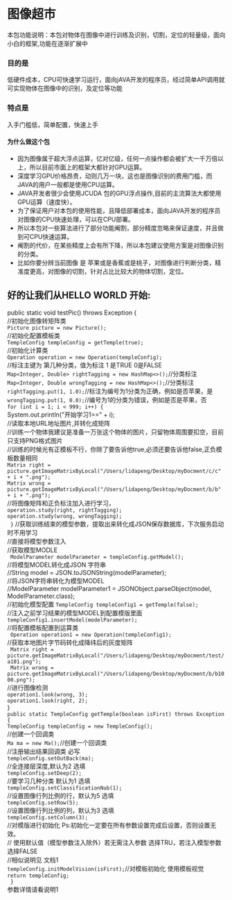 # 图像超市
本包功能说明：本包对物体在图像中进行训练及识别，切割，定位的轻量级，面向小白的框架,功能在逐渐扩展中
### 目的是
低硬件成本，CPU可快速学习运行，面向jAVA开发的程序员，经过简单API调用就可实现物体在图像中的识别，及定位等功能
### 特点是
入手门槛低，简单配置，快速上手
#### 为什么做这个包
* 因为图像属于超大浮点运算，亿对亿级，任何一点操作都会被扩大一千万倍以上，所以目前市面上的框架大都针对GPU运算。</br>
* 深度学习GPU价格昂贵，动则几万一块，这也是图像识别的费用门槛，而JAVA的用户一般都是使用CPU运算。</br>
* JAVA开发者很少会使用JCUDA 包的GPU浮点操作,目前的主流算法大都使用GPU运算（速度快）。</br>
* 为了保证用户对本包的使用性能，且降低部署成本，面向JAVA开发的程序员对图像的CPU快速处理，可以在CPU部署。</br>
* 所以本包对一些算法进行了部分功能阉割，部分精度忽略来保证速度，并且做到可CPU快速运算。</br>
* 阉割的代价，在某些精度上会有所下降，所以本包建议使用方案是对图像识别的分类。</br>
* 比如你要分辨当前图像 是 苹果或是香蕉或是桃子，对图像进行判断分类，精准度更高，对图像的切割，针对占比比较大的物体切割，定位。</br>
## 好的让我们从HELLO WORLD 开始:
public static void testPic() throws Exception {</br>
        //初始化图像转矩阵类</br>
       `Picture picture = new Picture();`</br>
        //初始化配置模板类</br>
        `TempleConfig templeConfig = getTemple(true);`</br>
        //初始化计算类</br>
        `Operation operation = new Operation(templeConfig);`</br>
        //标注主键为 第几种分类，值为标注 1 是TRUE 0是FALSE</br>
        `Map<Integer, Double> rightTagging = new HashMap<>();`//分类标注</br>
       `Map<Integer, Double wrongTagging = new HashMap<>();`//分类标注</br>
        `rightTagging.put(1, 1.0);`//标注为编号为1分类为正确，例如是否苹果，是</br>
        `wrongTagging.put(1, 0.0);`//编号为1的分类为错误，例如是否是苹果，否</br>
        `for (int i = 1; i < 999; i++) {`</br>
            System.out.println("开始学习1==" + i);</br>
            //读取本地URL地址图片,并转化成矩阵</br>
            //训练一个物体我建议是准备一万张这个物体的图片，只留物体周围要扣空，目前只支持PNG格式图片</br>
            //训练的时候光有正模板不行，你除了要告诉他true,必须还要告诉他false,正负模板数量相同</br>
            `Matrix right = picture.getImageMatrixByLocal("/Users/lidapeng/Desktop/myDocment/c/c" + i + ".png");`</br>
            `Matrix wrong = picture.getImageMatrixByLocal("/Users/lidapeng/Desktop/myDocment/b/b" + i + ".png");`</br>
            //将图像矩阵和正负标注加入进行学习，</br>
           `operation.study(right, rightTagging);`</br>
            `operation.study(wrong, wrongTagging);`</br>
       ` }`
        //获取训练结束的模型参数，提取出来转化成JSON保存数据库，下次服务启动时不用学习</br>
        //直接将模型参数注入</br>
        //获取模型MODLE</br>
       ` ModelParameter modelParameter = templeConfig.getModel();`</br>
        //将模型MODEL转化成JSON 字符串</br>
        //String model = JSON.toJSONString(modelParameter);</br>
        //将JSON字符串转化为模型MODEL</br>
        //ModelParameter modelParameter1 = JSONObject.parseObject(model, ModelParameter.class);</br>
        //初始化模型配置
        `TempleConfig templeConfig1 = getTemple(false);`</br>
        //注入之前学习结果的模型MODEL到配置模版里面</br>
        `templeConfig1.insertModel(modelParameter);`</br>
        //将配置模板配置到运算类</br>
       ` Operation operation1 = new Operation(templeConfig1);`</br>
        //获取本地图片字节码转化成降纬后的灰度矩阵</br>
       ` Matrix right = picture.getImageMatrixByLocal("/Users/lidapeng/Desktop/myDocment/test/a101.png");`</br>
       ` Matrix wrong = picture.getImageMatrixByLocal("/Users/lidapeng/Desktop/myDocment/b/b1000.png");`</br>
        //进行图像检测</br>
        `operation1.look(wrong, 3);`</br>
        `operation1.look(right, 2);`</br>
    }</br>
    `public static TempleConfig getTemple(boolean isFirst) throws Exception {`</br>
        `TempleConfig templeConfig = new TempleConfig();`</br>
        //创建一个回调类</br>
        `Ma ma = new Ma();`//创建一个回调类</br>
        //注册输出结果回调类 必写</br>
        `templeConfig.setOutBack(ma);`</br>
        //全连接层深度,默认为2 选填</br>
        `templeConfig.setDeep(2);`</br>
        //要学习几种分类 默认为1 选填</br>
        `templeConfig.setClassificationNub(1);`</br>
        //设置图像行列比例的行，默认为5 选填</br>
        `templeConfig.setRow(5);`</br>
        //设置图像行列比例的列，默认为3 选填</br>
        `templeConfig.setColumn(3);`</br>
        //对模版进行初始化 Ps:初始化一定要在所有参数设置完成后设置，否则设置无效。</br>
        // 使用默认值（模型参数注入除外）若无需注入参数 选择TRU，若注入模型参数选择FALSE</br>
        //相似说明见 文档1</br>
        `templeConfig.initModelVision(isFirst);`//对模板初始化 使用模板视觉</br>
        `return templeConfig;`</br>
   ` }`</br>
    参数详情请看说明1
